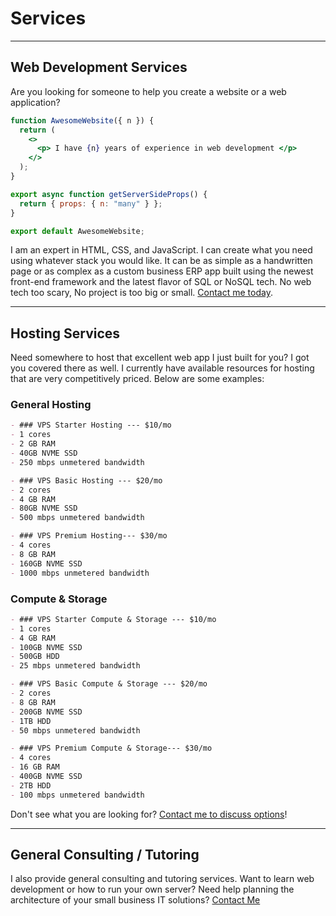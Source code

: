 # Services

---

## Web Development Services

Are you looking for someone to help you create a website or a web application?

```jsx
function AwesomeWebsite({ n }) {
  return (
    <>
      <p> I have {n} years of experience in web development </p>
    </>
  );
}

export async function getServerSideProps() {
  return { props: { n: "many" } };
}

export default AwesomeWebsite;
```

I am an expert in HTML, CSS, and JavaScript. I can create what you need using whatever stack you would like. It can be as simple as a handwritten page or as complex as a custom business ERP app built using the newest front-end framework and the latest flavor of SQL or NoSQL tech. No web tech too scary, No project is too big or small. [Contact me today](/contact).

---

## Hosting Services

Need somewhere to host that excellent web app I just built for you? I got you covered there as well. I currently have available resources for hosting that are very competitively priced. Below are some examples:

### General Hosting

```markdown
- ### VPS Starter Hosting --- $10/mo
- 1 cores
- 2 GB RAM
- 40GB NVME SSD
- 250 mbps unmetered bandwidth
```

```markdown
- ### VPS Basic Hosting --- $20/mo
- 2 cores
- 4 GB RAM
- 80GB NVME SSD
- 500 mbps unmetered bandwidth
```

```markdown
- ### VPS Premium Hosting--- $30/mo
- 4 cores
- 8 GB RAM
- 160GB NVME SSD
- 1000 mbps unmetered bandwidth
```

### Compute & Storage

```markdown
- ### VPS Starter Compute & Storage --- $10/mo
- 1 cores
- 4 GB RAM
- 100GB NVME SSD
- 500GB HDD
- 25 mbps unmetered bandwidth
```

```markdown
- ### VPS Basic Compute & Storage --- $20/mo
- 2 cores
- 8 GB RAM
- 200GB NVME SSD
- 1TB HDD
- 50 mbps unmetered bandwidth
```

```markdown
- ### VPS Premium Compute & Storage--- $30/mo
- 4 cores
- 16 GB RAM
- 400GB NVME SSD
- 2TB HDD
- 100 mbps unmetered bandwidth
```

Don't see what you are looking for? [Contact me to discuss options](/contact)!

---

## General Consulting / Tutoring

I also provide general consulting and tutoring services. Want to learn web development or how to run your own server? Need help planning the architecture of your small business IT solutions? [Contact Me](/contact)

